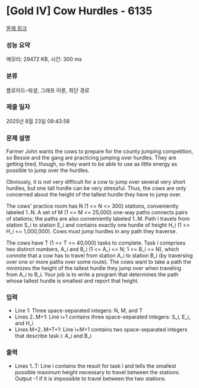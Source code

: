 # [Gold IV] Cow Hurdles - 6135 

[문제 링크](https://www.acmicpc.net/problem/6135) 

### 성능 요약

메모리: 29472 KB, 시간: 300 ms

### 분류

플로이드–워셜, 그래프 이론, 최단 경로

### 제출 일자

2025년 8월 23일 09:43:58

### 문제 설명

<p>Farmer John wants the cows to prepare for the county jumping competition, so Bessie and the gang are practicing jumping over hurdles. They are getting tired, though, so they want to be able to use as little energy as possible to jump over the hurdles.</p>

<p>Obviously, it is not very difficult for a cow to jump over several very short hurdles, but one tall hurdle can be very stressful. Thus, the cows are only concerned about the height of the tallest hurdle they have to jump over.</p>

<p>The cows' practice room has N (1 <= N <= 300) stations, conveniently labeled 1..N. A set of M (1 <= M <= 25,000) one-way paths connects pairs of stations; the paths are also conveniently labeled 1..M. Path i travels from station S_i to station E_i and contains exactly one hurdle of height H_i (1 <= H_i <= 1,000,000). Cows must jump hurdles in any path they traverse.</p>

<p>The cows have T (1 <= T <= 40,000) tasks to complete. Task i comprises two distinct numbers, A_i and B_i (1 <= A_i <= N; 1 <= B_i <= N), which connote that a cow has to travel from station A_i to station B_i (by traversing over one or more paths over some route). The cows want to take a path the minimizes the height of the tallest hurdle they jump over when traveling from A_i to B_i. Your job is to write a program that determines the path whose tallest hurdle is smallest and report that height.</p>

### 입력 

 <ul>
	<li>Line 1: Three space-separated integers: N, M, and T</li>
	<li>Lines 2..M+1: Line i+1 contains three space-separated integers: S_i, E_i, and H_i</li>
	<li>Lines M+2..M+T+1: Line i+M+1 contains two space-separated integers that describe task i: A_i and B_i</li>
</ul>

### 출력 

 <ul>
	<li>Lines 1..T: Line i contains the result for task i and tells the smallest possible maximum height necessary to travel between the stations. Output -1 if it is impossible to travel between the two stations.</li>
</ul>

